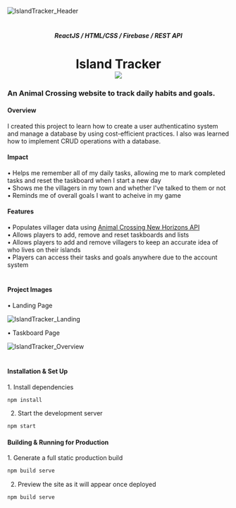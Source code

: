 ![IslandTracker_Header](https://github.com/arianadaris/island-tracker/assets/73635827/a4f0affa-946b-48fd-b85f-88a4b73d4135)
<h1></h1>

<h5 align="center">ReactJS / HTML/CSS / Firebase / REST API</h5>
<h1 align="center">Island Tracker<br>
  <a href="http://islandtracker.arianadaris.dev/" target="_blank"><img src="https://img.shields.io/badge/View Website-informational?style=flat&logo=java&logoColor=white&color=007C74" /></a>
</h1>

<h3>An Animal Crossing website to track daily habits and goals.</h3>

<h4>Overview</h4>
<p>I created this project to learn how to create a user authenticatino system and manage a database by using cost-efficient practices. I also was learned how to implement CRUD operations with a database.</p>

<h4>Impact</h4>
  • Helps me remember all of my daily tasks, allowing me to mark completed tasks and reset the taskboard when I start a new day<br>
  • Shows me the villagers in my town and whether I've talked to them or not<br>
  • Reminds me of overall goals I want to acheive in my game<br>

<h4>Features</h4>
  • Populates villager data using <a href="http://acnhapi.com/">Animal Crossing New Horizons API</a><br>
  • Allows players to add, remove and reset taskboards and lists<br>
  • Allows players to add and remove villagers to keep an accurate idea of who lives on their islands<br>
  • Players can access their tasks and goals anywhere due to the account system<br>
<h1></h1>

<h4>Project Images</h4>

• Landing Page

![IslandTracker_Landing](https://github.com/arianadaris/island-tracker/assets/73635827/d495b971-7dd3-4541-84da-5cdb464e46be)

• Taskboard Page

![IslandTracker_Overview](https://github.com/arianadaris/island-tracker/assets/73635827/ec431aa7-e70b-4d64-b4cd-a9371174f3c2)

<h1></h1>

<h4>Installation & Set Up</h4>
1. Install dependencies

```sh
npm install
```

2. Start the development server

```sh
npm start
```

<h4>Building & Running for Production</h4>
1. Generate a full static production build

```sh
npm build serve
```

2. Preview the site as it will appear once deployed

```sh
npm build serve
```
